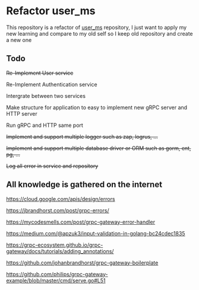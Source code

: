 # Refactor user_ms

This repository is a refactor of [user_ms](https://github.com/tuanden0/user_ms/) repository, I just want to apply my new learning and compare to my old self so I keep old repository and create a new one

## Todo

~~Re-Implement User service~~

Re-Implement Authentication service

Intergrate between two services

Make structure for application to easy to implement new gRPC server and HTTP server

Run gRPC and HTTP same port

~~Implement and support multiple logger such as zap, logrus, ...~~

~~Implement and support multiple database driver or ORM such as gorm, ent, pg, ...~~

~~Log all error in service and repository~~

## All knowledge is gathered on the internet

https://cloud.google.com/apis/design/errors

https://jbrandhorst.com/post/grpc-errors/

https://mycodesmells.com/post/grpc-gateway-error-handler

https://medium.com/@apzuk3/input-validation-in-golang-bc24cdec1835

https://grpc-ecosystem.github.io/grpc-gateway/docs/tutorials/adding_annotations/

https://github.com/johanbrandhorst/grpc-gateway-boilerplate

https://github.com/philips/grpc-gateway-example/blob/master/cmd/serve.go#L51
